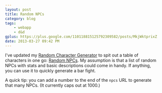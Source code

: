 ```yaml
---
layout: post
title: Random NPCs
category: blog
tags:
    - webapp
    - d&d
gplus: https://plus.google.com/110118815125792309582/posts/MkjWktprixZ
date: 2013-03-27 09:42 PM
---
```


I've updated my [Random Character Generator][1] to spit out a table of characters in one go: [Random NPCs][2]. My assumption is that a list of random NPCs with stats and basic descriptions could come in handy. If anything, you can use it to quickly generate a bar fight.

A quick tip: you can add a number to the end of the `npcs` URL to generate that many NPCs. (It currently caps out at 1000.)


[1]: http://character.totalpartykill.ca/
[2]: http://character.totalpartykill.ca/npcs/